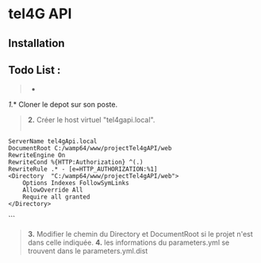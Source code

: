 # tel4G API #
## Installation ##

Todo List :
-------

> *
*1.** Cloner le depot sur son poste.
> **2.** Créer le host virtuel "tel4gapi.local".
> ```<VirtualHost *:80>
	ServerName tel4gApi.local
	DocumentRoot C:/wamp64/www/projectTel4gAPI/web
	RewriteEngine On
    RewriteCond %{HTTP:Authorization} ^(.)
    RewriteRule .* - [e=HTTP_AUTHORIZATION:%1]
	<Directory  "C:/wamp64/www/projectTel4gAPI/web">
        Options Indexes FollowSymLinks
        AllowOverride All
        Require all granted
	</Directory>
</VirtualHost>```
>**3.** Modifier le chemin du  Directory et DocumentRoot si le projet n'est dans celle indiquée.
>**4.** les informations du parameters.yml se trouvent dans le parameters.yml.dist